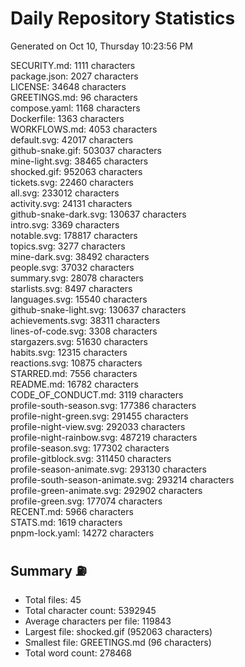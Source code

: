 # Daily Repository Statistics 
Generated on Oct 10, Thursday 10:23:56 PM  

SECURITY.md: 1111 characters  
package.json: 2027 characters  
LICENSE: 34648 characters  
GREETINGS.md: 96 characters  
compose.yaml: 1168 characters  
Dockerfile: 1363 characters  
WORKFLOWS.md: 4053 characters  
default.svg: 42017 characters  
github-snake.gif: 503037 characters  
mine-light.svg: 38465 characters  
shocked.gif: 952063 characters  
tickets.svg: 22460 characters  
all.svg: 233012 characters  
activity.svg: 24131 characters  
github-snake-dark.svg: 130637 characters  
intro.svg: 3369 characters  
notable.svg: 178817 characters  
topics.svg: 3277 characters  
mine-dark.svg: 38492 characters  
people.svg: 37032 characters  
summary.svg: 28078 characters  
starlists.svg: 8497 characters  
languages.svg: 15540 characters  
github-snake-light.svg: 130637 characters  
achievements.svg: 38311 characters  
lines-of-code.svg: 3308 characters  
stargazers.svg: 51630 characters  
habits.svg: 12315 characters  
reactions.svg: 10875 characters  
STARRED.md: 7556 characters  
README.md: 16782 characters  
CODE_OF_CONDUCT.md: 3119 characters  
profile-south-season.svg: 177386 characters  
profile-night-green.svg: 291455 characters  
profile-night-view.svg: 292033 characters  
profile-night-rainbow.svg: 487219 characters  
profile-season.svg: 177302 characters  
profile-gitblock.svg: 311450 characters  
profile-season-animate.svg: 293130 characters  
profile-south-season-animate.svg: 293214 characters  
profile-green-animate.svg: 292902 characters  
profile-green.svg: 177074 characters  
RECENT.md: 5966 characters  
STATS.md: 1619 characters  
pnpm-lock.yaml: 14272 characters  

## Summary ⛽  
- Total files: 45  
- Total character count: 5392945  
- Average characters per file: 119843  
- Largest file: shocked.gif (952063 characters)  
- Smallest file: GREETINGS.md (96 characters)  
- Total word count: 278468  
